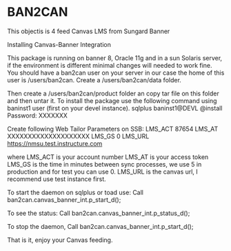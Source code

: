 BAN2CAN
=======

This objectis is 4 feed Canvas LMS from Sungard Banner 

Installing Canvas-Banner Integration

This package is running on banner 8, Oracle 11g and in a sun Solaris server, if the environment is different minimal changes will needed to work fine.
You should have a ban2can user on your server in our case the home of this user is /users/ban2can.
Create a /users/ban2can/data folder.

Then create a /users/ban2can/product folder an copy tar file on this folder and then untar it.
To install the package use the following command using baninst1 user (first on your devel instance).
sqlplus baninst1@DEVL @install
Password: XXXXXXX 

Create following Web Tailor Parameters on SSB:
LMS_ACT  87654
LMS_AT	XXXXXXXXXXXXXXXXXXXX
LMS_GS	0
LMS_URL	https://nmsu.test.instructure.com
 
where
LMS_ACT is your account number
LMS_AT is your access token
LMS_GS is the time in minutes between sync processes, we use 5 in production and for test you can use 0.
LMS_URL is the canvas url, I recommend use test instance first.

To start the daemon on sqlplus or toad use:
Call ban2can.canvas_banner_int.p_start_d();

To see the status:
Call ban2can.canvas_banner_int.p_status_d();

To stop the daemon,
Call ban2can.canvas_banner_int.p_start_d();

That is it, enjoy your Canvas feeding.
